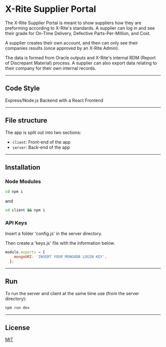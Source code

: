 # X-Rite Supplier Portal
 
The X-Rite Supplier Portal is meant to show suppliers how they are preforming according to X-Rite's standards. A supplier can log in and see their grade for On-Time Delivery, Defective Parts-Per-Million, and Cost.
 
A supplier creates their own account, and then can only see their companies results (once approved by an X-Rite Admin). 
 
The data is formed from Oracle outputs and X-Rite's internal RDM (Report of Discrepant Material) process. A supplier can also export data relating to their company for their own internal records.
 
---
 
## Code Style
 
Express/Node.js Backend with a React Frontend
 
---
 
## File structure
 
The app is split out into two sections:
- `client`: Front-end of the app
- `server`: Back-end of the app
 
---
 
## Installation
 
### Node Modules
 
```bash
cd npm i
```
and
```bash
cd client && npm i
```
 
### API Keys
 
Insert a folder 'config.js' in the server directory.
 
Then create a 'keys.js' file with the information below.
 
```javascript
module.exports = {
    mongoURI: 'INSERT YOUR MONGODB LOGIN KEY',
  };
```
 
---
 
## Run
 
To run the server and client at the same time use (from the server directory):
 
```bash
npm run dev
```
 
---
 
## License
[MIT](https://choosealicense.com/licenses/mit/)
 
 
